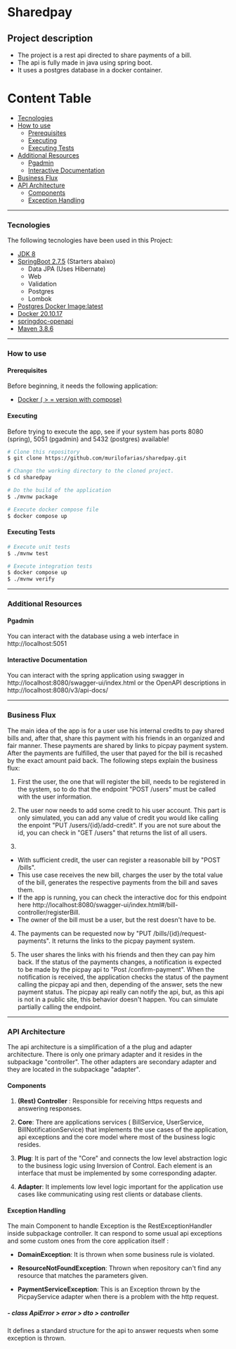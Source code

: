 # Sharedpay

## Project description
* The project is a rest api directed to share payments of a bill.
* The api is fully made in java using spring boot.
* It uses a postgres database in a docker container.

Content Table
=================
<!--ts-->
* [Tecnologies](#tecnologies)
* [How to use](#how-to-use)
    * [Prerequisites](#prerequisites)
    * [Executing](#executing)
    * [Executing Tests](#executing-tests)
* [Additional Resources](#additional-resources)
    * [Pgadmin](#pgadmin)
    * [Interactive Documentation](#executing)
* [Business Flux](#business-flux)
* [API Architecture](#api-architecture)
  * [Components](#components)
  * [Exception Handling](#exception-handling)
<!--te-->

---
### Tecnologies
The following tecnologies have been used in this Project:
* [JDK 8](https://www.oracle.com/br/java/technologies/javase/javase8-archive-downloads.html)
* [SpringBoot 2.7.5](https://docs.spring.io/spring-boot/docs/current/reference/htmlsingle/) (Starters abaixo)
  * Data JPA (Uses Hibernate)
  * Web
  * Validation
  * Postgres
  * Lombok
* [Postgres Docker Image:latest](https://hub.docker.com/_/postgres)
* [Docker 20.10.17](https://www.docker.com/)
* [springdoc-openapi ](https://springdoc.org/)
* [Maven 3.8.6](https://maven.apache.org/)

---
### How to use

#### Prerequisites
Before beginning, it needs the following application:
* [Docker ( > = version with compose)](https://docs.docker.com/get-docker/)

#### Executing
Before trying to execute the app, see if your system has ports 8080 (spring), 5051 (pgadmin) and 5432 (postgres) available!

```bash
# Clone this repository
$ git clone https://github.com/murilofarias/sharedpay.git

# Change the working directory to the cloned project.
$ cd sharedpay

# Do the build of the application
$ ./mvnw package

# Execute docker compose file
$ docker compose up
```
#### Executing Tests

```bash
# Execute unit tests
$ ./mvnw test

# Execute integration tests
$ docker compose up
$ ./mvnw verify
```
---
### Additional Resources

#### Pgadmin
You can interact with the database using a web interface in http://localhost:5051

#### Interactive Documentation
You can interact with the spring application using swagger in http://localhost:8080/swagger-ui/index.html or the  OpenAPI descriptions in http://localhost:8080/v3/api-docs/


---
### Business Flux
The main idea of the app is for a user use his internal credits to pay shared bills and, after that, share this payment with his friends in an organized and fair manner. These payments are shared by links to picpay payment system. After the payments are fulfilled, the user that payed for the bill is recashed by the exact amount paid back. The following steps explain the business flux:

1. First the user, the one that will register the bill, needs to be registered in the system, so to do that the endpoint "POST /users" must be called with the user information.

2. The user now needs to add some credit to his user account. This part is only simulated, you can add any value of credit you would like calling the enpoint "PUT /users/{id}/add-credit". If you are not sure about the id, you can check in "GET /users" that returns the list of all users.

3. 
* With sufficient credit, the user can register a reasonable bill by "POST /bills". 
* This use case receives the new bill, charges the user by the total value of the bill, generates the respective payments from the bill and saves them.
* If the app is running, you can check the interactive doc for this endpoint here http://localhost:8080/swagger-ui/index.html#/bill-controller/registerBill.
* The owner of the bill must be a user, but the rest doesn't have to be.

4. The payments can be requested now by "PUT /bills/{id}/request-payments". It returns the links to the picpay payment system.

5. The user shares the links with his friends and then they can pay him back. If the status of the payments changes, a notification is expected to be made by the picpay api to "Post /confirm-payment". When the notification is received, the application checks the status of the payment calling the picpay api and then, depending of the answer, sets the new payment status. The picpay api really can notify the api, but, as this api is not in a public site, this behavior doesn't happen. You can simulate partially calling the endpoint.

---
### API Architecture
The api architecture is a simplification of a the plug and adapter architecture. There is only one primary adapter and it resides in the subpackage "controller". The other adapters are secondary adapter and they are located in the subpackage "adapter". 

#### Components

1. **(Rest) Controller** :
  Responsible for receiving https requests and answering responses.
  
  
2. **Core**:
  There are applications services ( BillService, UserService, BillNotificationService) that implements the use cases of the application, api exceptions and   the core model where most of the business logic resides.
  
  
3. **Plug**:
  It is part of the "Core" and connects the low level abstraction logic to the business logic using Inversion of Control. Each element is an interface that   must be implemented by some corresponding adapter.
  
  
4. **Adapter**:
  It implements low level logic important for the application use cases like communicating using rest clients or database clients.
   
#### Exception Handling
 The main Component to handle Exception is the RestExceptionHandler inside subpackage controller. It can respond to some usual api exceptions and some custom ones from the core application itself :

* **DomainException**:
  It is thrown when some business rule is violated.
  

* **ResourceNotFoundException**:
  Thrown when repository can't find any resource that matches the parameters given.
  
  
* **PaymentServiceException**:
  This is an Exception thrown by the PicpayService adapter when there is a problem with the http request.
  

##### - class ApiError > error > dto > controller
It defines a standard structure for the api to answer requests when some exception is thrown.
